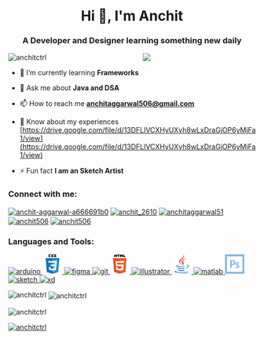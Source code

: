<h1 align="center">Hi 👋, I'm Anchit</h1>
<h3 align="center">A Developer and Designer learning something new daily</h3>

<img align='right' src="https://media.giphy.com/media/gjrYDwbjnK8x36xZIO/giphy.gif" width="230">

<p align="left"> <img src="https://komarev.com/ghpvc/?username=anchitctrl&label=Profile%20views&color=0e75b6&style=flat" alt="anchitctrl" /> </p>

- 🌱 I’m currently learning **Frameworks**

- 💬 Ask me about **Java and DSA**

- 📫 How to reach me **anchitaggarwal506@gmail.com**

- 📄 Know about my experiences [https://drive.google.com/file/d/13DFLlVCXHyUXyh8wLxDraGjOP6yMjFa1/view](https://drive.google.com/file/d/13DFLlVCXHyUXyh8wLxDraGjOP6yMjFa1/view)

- ⚡ Fun fact **I am an Sketch Artist**



<h3 align="left">Connect with me:</h3>
<p align="left">
<a href="https://linkedin.com/in/anchit-aggarwal-a666691b0" target="blank"><img align="center" src="https://raw.githubusercontent.com/rahuldkjain/github-profile-readme-generator/master/src/images/icons/Social/linked-in-alt.svg" alt="anchit-aggarwal-a666691b0" height="30" width="40" /></a>
<a href="https://instagram.com/anchit_2610" target="blank"><img align="center" src="https://raw.githubusercontent.com/rahuldkjain/github-profile-readme-generator/master/src/images/icons/Social/instagram.svg" alt="anchit_2610" height="30" width="40" /></a>
<a href="https://www.hackerrank.com/anchitaggarwal51" target="blank"><img align="center" src="https://raw.githubusercontent.com/rahuldkjain/github-profile-readme-generator/master/src/images/icons/Social/hackerrank.svg" alt="anchitaggarwal51" height="30" width="40" /></a>
<a href="https://www.leetcode.com/anchit506" target="blank"><img align="center" src="https://raw.githubusercontent.com/rahuldkjain/github-profile-readme-generator/master/src/images/icons/Social/leet-code.svg" alt="anchit506" height="30" width="40" /></a>
<a href="https://auth.geeksforgeeks.org/user/anchit506" target="blank"><img align="center" src="https://raw.githubusercontent.com/rahuldkjain/github-profile-readme-generator/master/src/images/icons/Social/geeks-for-geeks.svg" alt="anchit506" height="30" width="40" /></a>
</p>

<h3 align="left">Languages and Tools:</h3>

<p align="left"> <a href="https://www.arduino.cc/" target="_blank"> <img src="https://cdn.worldvectorlogo.com/logos/arduino-1.svg" alt="arduino" width="40" height="40"/> </a> <a href="https://www.w3schools.com/css/" target="_blank"> <img src="https://raw.githubusercontent.com/devicons/devicon/master/icons/css3/css3-original-wordmark.svg" alt="css3" width="40" height="40"/> </a> <a href="https://www.figma.com/" target="_blank"> <img src="https://www.vectorlogo.zone/logos/figma/figma-icon.svg" alt="figma" width="40" height="40"/> </a> <a href="https://git-scm.com/" target="_blank"> <img src="https://www.vectorlogo.zone/logos/git-scm/git-scm-icon.svg" alt="git" width="40" height="40"/> </a> <a href="https://www.w3.org/html/" target="_blank"> <img src="https://raw.githubusercontent.com/devicons/devicon/master/icons/html5/html5-original-wordmark.svg" alt="html5" width="40" height="40"/> </a> <a href="https://www.adobe.com/in/products/illustrator.html" target="_blank"> <img src="https://www.vectorlogo.zone/logos/adobe_illustrator/adobe_illustrator-icon.svg" alt="illustrator" width="40" height="40"/> </a> <a href="https://www.java.com" target="_blank"> <img src="https://raw.githubusercontent.com/devicons/devicon/master/icons/java/java-original.svg" alt="java" width="40" height="40"/> </a> <a href="https://www.mathworks.com/" target="_blank"> <img src="https://upload.wikimedia.org/wikipedia/commons/2/21/Matlab_Logo.png" alt="matlab" width="40" height="40"/> </a> <a href="https://www.photoshop.com/en" target="_blank"> <img src="https://raw.githubusercontent.com/devicons/devicon/master/icons/photoshop/photoshop-line.svg" alt="photoshop" width="40" height="40"/> </a> <a href="https://www.sketch.com/" target="_blank"> <img src="https://www.vectorlogo.zone/logos/sketchapp/sketchapp-icon.svg" alt="sketch" width="40" height="40"/> </a> <a href="https://www.adobe.com/products/xd.html" target="_blank"> <img src="https://cdn.worldvectorlogo.com/logos/adobe-xd.svg" alt="xd" width="40" height="40"/> </a> </p>

<p><img align="left" src="https://github-readme-stats.vercel.app/api/top-langs?username=anchitctrl&show_icons=true&locale=en&layout=compact" alt="anchitctrl" /></p>

<p>&nbsp;<img align="center" src="https://github-readme-stats.vercel.app/api?username=anchitctrl&show_icons=true&locale=en" alt="anchitctrl" /></p>

<p><img align="center" src="https://github-readme-streak-stats.herokuapp.com/?user=anchitctrl&" alt="anchitctrl" /></p>

<p align="left"> <a href="https://github.com/ryo-ma/github-profile-trophy"><img src="https://github-profile-trophy.vercel.app/?username=anchitctrl" alt="anchitctrl" /></a> </p>
